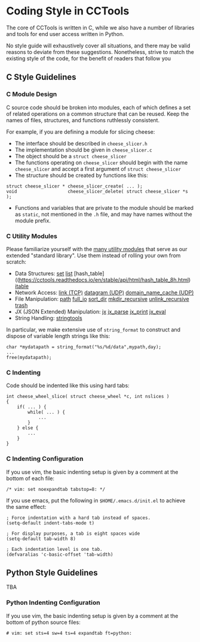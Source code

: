 # Coding Style in CCTools

The core of CCTools is written in C, while we also have a number of
libraries and tools for end user access written in Python.  

No style guide will exhaustively cover all situations, and there
may be valid reasons to deviate from these suggestions.
Nonetheless, strive to match the existing style of the code,
for the benefit of readers that follow you

## C Style Guidelines

### C Module Design

C source code should be broken into modules, each of which defines a
set of related operations on a common structure that can be reused.
Keep the names of files, structures, and functions ruthlessly consistent.

For example, if you are defining a module for slicing cheese:
- The interface should be described in `cheese_slicer.h`
- The implementation should be given in `cheese_slicer.c`
- The object should be a `struct cheese_slicer`
- The functions operating on `cheese_slicer` should begin with the name `cheese_slicer` and accept a first argument of `struct cheese_slicer`
- The structure should be created by functions like this:
```
struct cheese_slicer * cheese_slicer_create( ... );
void                   cheese_slicer_delete( struct cheese_slicer *s );
```
- Functions and variables that are private to the module should be marked as `static`, not mentioned in the `.h` file, and may have names without the
module prefix.

### C Utility Modules

Please familiarize yourself with the [many utility modules](https://cctools.readthedocs.io/en/stable/api/html/taskvine__json_8h.html)
that serve as our extended "standard library".  Use them instead of rolling your own from scratch:

- Data Structures:
[set](https://cctools.readthedocs.io/en/stable/api/html/set_8h.html)
[list](https://cctools.readthedocs.io/en/stable/api/html/list_8h.html)
[hash_table]((https://cctools.readthedocs.io/en/stable/api/html/hash_table_8h.html)
[itable](https://cctools.readthedocs.io/en/stable/api/html/itable_8h.html)
- Network Access:
[link (TCP)](https://cctools.readthedocs.io/en/stable/api/html/link_8h.html)
[datagram (UDP)](https://cctools.readthedocs.io/en/stable/api/html/datagram_8h.html)
[domain_name_cache (UDP)](https://cctools.readthedocs.io/en/stable/api/html/domain_name_cache_8h.html)
- File Manipulation:
[path](https://cctools.readthedocs.io/en/stable/api/html/path_8h.html)
[full_io](https://cctools.readthedocs.io/en/stable/api/html/full_io_8h.html)
[sort_dir](https://cctools.readthedocs.io/en/stable/api/html/sort_dir_8h.html)
[mkdir_recursive](https://cctools.readthedocs.io/en/stable/api/html/mkdir_recursive_8h.html)
[unlink_recursive](https://cctools.readthedocs.io/en/stable/api/html/unlink_recursive_8h.html)
[trash](https://cctools.readthedocs.io/en/stable/api/html/trash_8h.html)
- JX (JSON Extended) Manipulation:
[jx](https://cctools.readthedocs.io/en/stable/api/html/jx_8h.html)
[jx_parse](https://cctools.readthedocs.io/en/stable/api/html/jx_parse_8h.html)
[jx_print](https://cctools.readthedocs.io/en/stable/api/html/jx_print_8h.html)
[jx_eval](https://cctools.readthedocs.io/en/stable/api/html/jx_eval_8h.html)
- String Handling: 
[stringtools](https://cctools.readthedocs.io/en/stable/api/html/stringtools_8h.html)

In particular, we make extensive use of `string_format` to construct and dispose of variable length strings like this:
```
char *mydatapath = string_format("%s/%d/data",mypath,day);
...
free(mydatapath);
```

### C Indenting

Code should be indented like this using hard tabs:

```
int cheese_wheel_slice( struct cheese_wheel *c, int nslices )
{
	if( ... ) {
		while( ... ) {
			...
		}
	} else {
		...
	}
}
```

### C Indenting Configuration

If you use vim, the basic indenting setup is given by a comment at the bottom of each file:
```
/* vim: set noexpandtab tabstop=8: */
```

If you use emacs, put the following in `$HOME/.emacs.d/init.el` to achieve the same effect:

```
; Force indentation with a hard tab instead of spaces.
(setq-default indent-tabs-mode t)

; For display purposes, a tab is eight spaces wide
(setq-default tab-width 8)

; Each indentation level is one tab.
(defvaralias 'c-basic-offset 'tab-width)
```

## Python Style Guidelines

TBA

### Python Indenting Configuration

If you use vim, the basic indenting setup is given by a comment at the bottom of python source files:

```
# vim: set sts=4 sw=4 ts=4 expandtab ft=python:
```
